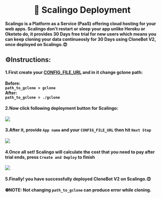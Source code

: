 <h1 align="center">🎲 Scalingo Deployment</h1>
<p><b>Scalingo is a Platform as a Service (PaaS) offering cloud hosting for your web apps. Scalingo don't restart or sleep your app unlike Heroku or Oketeto do, it provides 30 Days free trial for new users which means you can keep cloning your data continueosly for 30 Days using CloneBot V2, once deployed on Scalingo.😍<b></p>
<h2><b>⚙️Instructions:</b></h2>
<h4><b>1.First create your <a href="https://github.com/TheCaduceus/CloneBot_V2#getting-config_file_url">CONFIG_FILE_URL</a> and in it change gclone path:</b></h4>
<p><b>
Before:<br>
<code>path_to_gclone = gclone</code><br>
After:<br>
<code>path_to_gclone = ./gclone</code>
</b></p>
<h4><b>2.Now click following deployment button for Scalingo:</b></h4>
<a href="https://dashboard.scalingo.com/create/app?source=https://github.com/ArturoRomero25/CloneBot_V2#Scalingo" alt="Deploy on Scalingo"><img src="https://camo.githubusercontent.com/842455c53346f891b760d421be4fba68d95a13a3ba9399c8ada3c9b879cb4ccf/68747470733a2f2f63646e2e7363616c696e676f2e636f6d2f6465706c6f792f627574746f6e2e737667"></a>
<h4><b>3.After it, provide <code>App name</code> and your <code>CONFIG_FILE_URL</code> then hit <code>Next Step</code></b></h4>
<img src="https://user-images.githubusercontent.com/87380104/176115878-13812262-f1bb-464f-8551-b534529e45c6.png">
<h4><b>4.Once all set! Scalingo will calculate the cost that you need to pay after trial ends, press <code>Create and Deploy</code> to finish</b></h4>
<img src="https://user-images.githubusercontent.com/87380104/176116361-4f468eea-c7ba-4b36-9ca2-90f73084fedb.png">
<h4><b>5.Finally! you have successfully deployed CloneBot V2 on Scalingo.😊</b></h4>
<p><b>⛔NOTE: Not changing <code>path_to_gclone</code> can produce error while cloning.</b></p>
